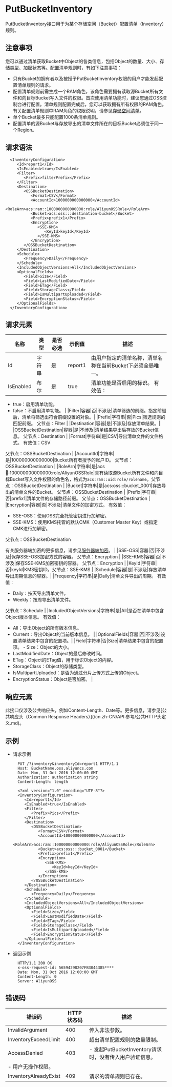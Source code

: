 # PutBucketInventory

PutBucketInventory接口用于为某个存储空间（Bucket）配置清单（Inventory）规则。

## 注意事项

您可以通过清单获取Bucket中Object的各类信息，包括Object的数量、大小、存储类型、加密状态等。配置清单规则时，有如下注意事项：

-   只有Bucket的拥有者以及被授予PutBucketInventory权限的用户才能发起配置清单规则的请求。
-   配置清单规则前需生成一个RAM角色，该角色需要拥有读取源Bucket所有文件和向目标Bucket写入文件的权限。首次使用清单功能时，建议您通过OSS控制台进行配置。清单规则配置完成后，您可以获取拥有所有权限的RAM角色。有关配置清单规则中RAM角色的权限说明，请参见[存储空间清单](/cn.zh-CN/开发指南/存储空间（Bucket）/存储空间清单.md)。
-   单个Bucket最多只能配置1000条清单规则。
-   配置清单的源Bucket与存放导出的清单文件所在的目标Bucket必须位于同一个Region。

## 请求语法

```
  <InventoryConfiguration>
     <Id>report1</Id>
     <IsEnabled>true</IsEnabled>
     <Filter>
        <Prefix>filterPrefix</Prefix>
     </Filter>
     <Destination>
        <OSSBucketDestination>
           <Format>CSV</Format>
           <AccountId>1000000000000000</AccountId>
           <RoleArn>acs:ram::1000000000000000:role/AliyunOSSRole</RoleArn>
           <Bucket>acs:oss:::destination-bucket</Bucket>
           <Prefix>prefix1</Prefix>
           <Encryption>
              <SSE-KMS>
                 <KeyId>keyId</KeyId>
              </SSE-KMS>
           </Encryption>
        </OSSBucketDestination>
     </Destination>
     <Schedule>
        <Frequency>Daily</Frequency>
     </Schedule>
     <IncludedObjectVersions>All</IncludedObjectVersions>
     <OptionalFields>
        <Field>Size</Field>
        <Field>LastModifiedDate</Field>
        <Field>ETag</Field>
        <Field>StorageClass</Field>
        <Field>IsMultipartUploaded</Field>
        <Field>EncryptionStatus</Field>
     </OptionalFields>
  </InventoryConfiguration>
```

## 请求元素

|名称|类型|是否必选|示例值|描述|
|--|--|----|---|--|
|Id|字符串|是|report1|由用户指定的清单名称，清单名称在当前Bucket下必须全局唯一。|
|IsEnabled|布尔|是|true|清单功能是否启用的标识。 有效值：

-   true：启用清单功能。
-   false：不启用清单功能。 |
|Filter|容器|否|不涉及|清单筛选的前缀。指定前缀后，清单将筛选出符合前缀设置的对象。|
|Prefix|字符串|否|Pics|筛选规则的匹配前缀。 父节点：Filter |
|Destination|容器|是|不涉及|存放清单结果。|
|OSSBucketDestination|容器|是|不涉及|清单结果导出后存放的Bucket信息。 父节点：Destination |
|Format|字符串|是|CSV|导出清单文件的文件格式。 有效值：CSV

父节点：OSSBucketDestination |
|AccountId|字符串|是|100000000000000|Bucket所有者授予的账户ID。 父节点：OSSBucketDestination |
|RoleArn|字符串|是|acs:ram::100000000000000:role/AliyunOSSRole|具有读取源Bucket所有文件和向目标Bucket写入文件权限的角色名，格式为`acs:ram::uid:role/rolename`。父节点：OSSBucketDestination |
|Bucket|字符串|是|acs:oss:::bucket\_0001|存放导出的清单文件的Bucket。 父节点：OSSBucketDestination |
|Prefix|字符串|否|prefix1|清单文件的存储路径前缀。 父节点：OSSBucketDestination |
|Encryption|容器|否|不涉及|清单文件的加密方式。 有效值：

-   SSE-OSS：使用OSS完全托管密钥进行加解密。
-   SSE-KMS：使用KMS托管的默认CMK（Customer Master Key）或指定CMK进行加解密。

父节点：OSSBucketDestination

有关服务器端加密的更多信息，请参见[服务器端加密](/cn.zh-CN/开发指南/数据安全/数据加密/服务器端加密.md)。 |
|SSE-OSS|容器|否|不涉及|保存SSE-OSS加密方式的容器。 父节点：Encryption |
|SSE-KMS|容器|否|不涉及|保存SSE-KMS加密密钥的容器。 父节点：Encryption |
|KeyId|字符串|否|keyId|KMS密钥ID。父节点：SSE-KMS |
|Schedule|容器|是|不涉及|存放清单导出周期信息的容器。|
|Frequency|字符串|是|Daily|清单文件导出的周期。 有效值：

-   Daily：按天导出清单文件。
-   Weekly：按周导出清单文件。

父节点：Schedule |
|IncludedObjectVersions|字符串|是|All|是否在清单中包含Object版本信息。 有效值：

-   All：导出Object的所有版本信息。
-   Current：导出Object的当前版本信息。 |
|OptionalFields|容器|否|不涉及|设置清单结果中包含的配置项。|
|Field|字符串|否|Size|清单结果中包含的配置项。 -   Size：Object的大小。
-   LastModifiedDate：Object的最后修改时间。
-   ETag：Object的ETag值，用于标识Object的内容。
-   StorageClass：Object的存储类型。
-   IsMultipartUploaded：是否为通过分片上传方式上传的Object。
-   EncryptionStatus：Object是否加密。 |

## 响应元素

此接口仅涉及公共响应头，例如Content-Length、Date等。更多信息，请参见[公共响应头（Common Response Headers）](/cn.zh-CN/API 参考/公共HTTP头定义.md)。

## 示例

-   请求示例

    ```
      PUT /?inventory&inventoryId=report1 HTTP/1.1
      Host: BucketName.oss.aliyuncs.com
      Date: Mon, 31 Oct 2016 12:00:00 GMT
      Authorization: authorization string
      Content-Length: length
    
      <?xml version="1.0" encoding="UTF-8"?>
      <InventoryConfiguration>
         <Id>report1</Id>
         <IsEnabled>true</IsEnabled>
         <Filter>
            <Prefix>Pics</Prefix>
         </Filter>
         <Destination>
            <OSSBucketDestination>
               <Format>CSV</Format>
               <AccountId>100000000000000</AccountId>
               <RoleArn>acs:ram::100000000000000:role/AliyunOSSRole</RoleArn>
               <Bucket>acs:oss:::bucket_0001</Bucket>
               <Prefix>prefix1</Prefix>
               <Encryption>
                  <SSE-KMS>
                     <KeyId>keyId</KeyId>
                  </SSE-KMS>
               </Encryption>
            </OSSBucketDestination>
         </Destination>
         <Schedule>
            <Frequency>Daily</Frequency>
         </Schedule>
         <IncludedObjectVersions>All</IncludedObjectVersions>
         <OptionalFields>
            <Field>Size</Field>
            <Field>LastModifiedDate</Field>
            <Field>ETag</Field>
            <Field>StorageClass</Field>
            <Field>IsMultipartUploaded</Field>
            <Field>EncryptionStatus</Field>
         </OptionalFields>
      </InventoryConfiguration>
    ```

-   返回示例

    ```
      HTTP/1.1 200 OK
      x-oss-request-id: 56594298207FB3044385****
      Date: Mon, 31 Oct 2016 12:00:00 GMT
      Content-Length: 0
      Server: AliyunOSS
    ```


## 错误码

|错误码|HTTP状态码|描述|
|---|-------|--|
|InvalidArgument|400|传入非法参数。|
|InventoryExceedLimit|400|超出清单配置规则的数量限制。|
|AccessDenied|403|-   发起PutBucketInventory请求时，没有传入用户验证信息。
-   用户无操作权限。 |
|InventoryAlreadyExist|409|请求的清单规则已存在。|

